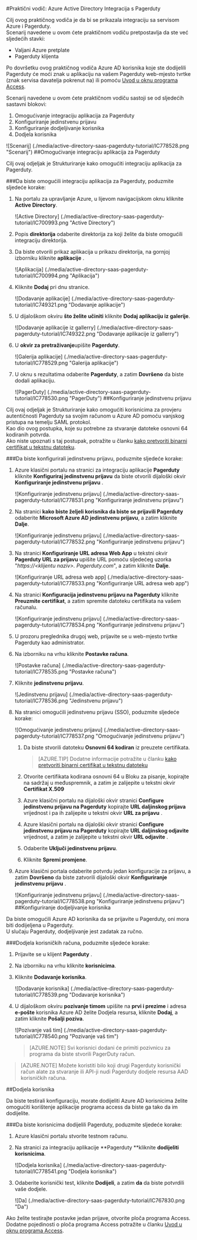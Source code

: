 <properties 
    pageTitle="Praktični vodič: Azure Active Directory Integracija s Pagerduty | Microsoft Azure" 
    description="Saznajte kako koristiti Pagerduty s Azure Active Directory da biste omogućili jedinstvenu prijavu, automatiziranog dodjele resursa i više!" 
    services="active-directory" 
    authors="jeevansd"  
    documentationCenter="na" 
    manager="femila"/>
<tags 
    ms.service="active-directory" 
    ms.devlang="na" 
    ms.topic="article" 
    ms.tgt_pltfrm="na" 
    ms.workload="identity" 
    ms.date="09/29/2016" 
    ms.author="jeedes" />

#<a name="tutorial-azure-active-directory-integration-with-pagerduty"></a>Praktični vodič: Azure Active Directory Integracija s Pagerduty
  
Cilj ovog praktičnog vodiča je da bi se prikazala integraciju sa servisom Azure i Pagerduty.  
Scenarij navedene u ovom ćete praktičnom vodiču pretpostavlja da ste već sljedećih stavki:

-   Valjani Azure pretplate
-   Pagerduty klijenta
  
Po dovršetku ovog praktičnog vodiča Azure AD korisnika koje ste dodijelili Pagerduty će moći znak u aplikaciju na vašem Pagerduty web-mjesto tvrtke (znak servisa davatelja pokrenut na) ili pomoću [Uvod u oknu programa Access](active-directory-saas-access-panel-introduction.md).
  
Scenarij navedene u ovom ćete praktičnom vodiču sastoji se od sljedećih sastavni blokovi:

1.  Omogućivanje integraciju aplikacija za Pagerduty
2.  Konfiguriranje jedinstvenu prijavu
3.  Konfiguriranje dodjeljivanje korisnika
4.  Dodjela korisnika

![Scenarij] (./media/active-directory-saas-pagerduty-tutorial/IC778528.png "Scenarij")
##<a name="enabling-the-application-integration-for-pagerduty"></a>Omogućivanje integraciju aplikacija za Pagerduty
  
Cilj ovaj odjeljak je Strukturiranje kako omogućiti integraciju aplikacija za Pagerduty.

###<a name="to-enable-the-application-integration-for-pagerduty-perform-the-following-steps"></a>Da biste omogućili integraciju aplikacija za Pagerduty, poduzmite sljedeće korake:

1.  Na portalu za upravljanje Azure, u lijevom navigacijskom oknu kliknite **Active Directory**.

    ![Active Directory] (./media/active-directory-saas-pagerduty-tutorial/IC700993.png "Active Directory")

2.  Popis **direktorija** odaberite direktorija za koji želite da biste omogućili integraciju direktorija.

3.  Da biste otvorili prikaz aplikacija u prikazu direktorija, na gornjoj izborniku kliknite **aplikacije** .

    ![Aplikacija] (./media/active-directory-saas-pagerduty-tutorial/IC700994.png "Aplikacija")

4.  Kliknite **Dodaj** pri dnu stranice.

    ![Dodavanje aplikacije] (./media/active-directory-saas-pagerduty-tutorial/IC749321.png "Dodavanje aplikacije")

5.  U dijaloškom okviru **što želite učiniti** kliknite **Dodaj aplikaciju iz galerije**.

    ![Dodavanje aplikacije iz gallerry] (./media/active-directory-saas-pagerduty-tutorial/IC749322.png "Dodavanje aplikacije iz gallerry")

6.  U **okvir za pretraživanje**upišite **Pagerduty**.

    ![Galerija aplikacije] (./media/active-directory-saas-pagerduty-tutorial/IC778529.png "Galerija aplikacije")

7.  U oknu s rezultatima odaberite **Pagerduty**, a zatim **Dovršeno** da biste dodali aplikaciju.

    ![PagerDuty] (./media/active-directory-saas-pagerduty-tutorial/IC778530.png "PagerDuty")
##<a name="configuring-single-sign-on"></a>Konfiguriranje jedinstvenu prijavu
  
Cilj ovaj odjeljak je Strukturiranje kako omogućiti korisnicima za provjeru autentičnosti Pagerduty sa svojim računom u Azure AD pomoću vanjskog pristupa na temelju SAML protokol.  
Kao dio ovog postupka, koje su potrebne za stvaranje datoteke osnovni 64 kodiranih potvrda.  
Ako niste upoznati s taj postupak, potražite u članku [kako pretvoriti binarni certifikat u tekstnu datoteku](http://youtu.be/PlgrzUZ-Y1o).

###<a name="to-configure-single-sign-on-perform-the-following-steps"></a>Da biste konfigurirali jedinstvenu prijavu, poduzmite sljedeće korake:

1.  Azure klasični portalu na stranici za integraciju aplikacije **Pagerduty** kliknite **Konfiguriraj jedinstvenu prijavu** da biste otvorili dijaloški okvir **Konfiguriranje jedinstvenu prijavu** .

    ![Konfiguriranje jedinstvenu prijavu] (./media/active-directory-saas-pagerduty-tutorial/IC778531.png "Konfiguriranje jedinstvenu prijavu")

2.  Na stranici **kako biste željeli korisnika da biste se prijavili Pagerduty** odaberite **Microsoft Azure AD jedinstvenu prijavu**, a zatim kliknite **Dalje**.

    ![Konfiguriranje jedinstvenu prijavu] (./media/active-directory-saas-pagerduty-tutorial/IC778532.png "Konfiguriranje jedinstvenu prijavu")

3.  Na stranici **Konfiguriranje URL adresa Web App** u tekstni okvir **Pagerduty URL za prijavu** upišite URL pomoću sljedećeg uzorka "*https://\<klijentu naziv\>. Pagerduty.com*", a zatim kliknite **Dalje**.

    ![Konfiguriranje URL adresa web app] (./media/active-directory-saas-pagerduty-tutorial/IC778533.png "Konfiguriranje URL adresa web app")

4.  Na stranici **Konfiguracija jedinstvenu prijavu na Pagerduty** kliknite **Preuzmite certifikat**, a zatim spremite datoteku certifikata na vašem računalu.

    ![Konfiguriranje jedinstvenu prijavu] (./media/active-directory-saas-pagerduty-tutorial/IC778534.png "Konfiguriranje jedinstvenu prijavu")

5.  U prozoru preglednika drugoj web, prijavite se u web-mjesto tvrtke Pagerduty kao administrator.

6.  Na izborniku na vrhu kliknite **Postavke računa**.

    ![Postavke računa] (./media/active-directory-saas-pagerduty-tutorial/IC778535.png "Postavke računa")

7.  Kliknite **jedinstvenu prijavu**.

    ![Jedinstvenu prijavu] (./media/active-directory-saas-pagerduty-tutorial/IC778536.png "Jedinstvenu prijavu")

8.  Na stranici omogućili jedinstvenu prijavu (SSO), poduzmite sljedeće korake:

    ![Omogućivanje jedinstvenu prijavu] (./media/active-directory-saas-pagerduty-tutorial/IC778537.png "Omogućivanje jedinstvenu prijavu")

    1.  Da biste stvorili datoteku **Osnovni 64 kodiran** iz preuzete certifikata.  

        >[AZURE.TIP] Dodatne informacije potražite u članku [kako pretvoriti binarni certifikat u tekstnu datoteku](http://youtu.be/PlgrzUZ-Y1o)

    2.  Otvorite certifikata kodirana osnovni 64 u Bloku za pisanje, kopirajte na sadržaj u međuspremnik, a zatim je zalijepite u tekstni okvir **Certifikat X.509**
    3.  Azure klasični portalu na dijaloški okvir stranici **Configure jedinstvenu prijavu na Pagerduty** kopirajte **URL daljinskog prijava** vrijednost i pa ih zalijepite u tekstni okvir **URL za prijavu** .
    4.  Azure klasični portalu na dijaloški okvir stranici **Configure jedinstvenu prijavu na Pagerduty** kopirajte **URL daljinskog odjavite** vrijednost, a zatim je zalijepite u tekstni okvir **URL odjavite** .
    5.  Odaberite **Uključi jedinstvenu prijavu**.
    6.  Kliknite **Spremi promjene**.

9.  Azure klasični portala odaberite potvrdu jedan konfiguracije za prijavu, a zatim **Dovršeno** da biste zatvorili dijaloški okvir **Konfiguriranje jedinstvenu prijavu** .

    ![Konfiguriranje jedinstvenu prijavu] (./media/active-directory-saas-pagerduty-tutorial/IC778538.png "Konfiguriranje jedinstvenu prijavu")
##<a name="configuring-user-provisioning"></a>Konfiguriranje dodjeljivanje korisnika
  
Da biste omogućili Azure AD korisnika da se prijavite u Pagerduty, oni mora biti dodijeljena u Pagerduty.  
U slučaju Pagerduty, dodjeljivanje jest zadatak za ručno.

###<a name="to-provision-a-user-accounts-perform-the-following-steps"></a>Dodjela korisničkih računa, poduzmite sljedeće korake:

1.  Prijavite se u klijent **Pagerduty** .

2.  Na izborniku na vrhu kliknite **korisnicima**.

3.  Kliknite **Dodavanje korisnika**.

    ![Dodavanje korisnika] (./media/active-directory-saas-pagerduty-tutorial/IC778539.png "Dodavanje korisnika")

4.  U dijaloškom okviru **pozivanje timom** upišite na **prvi i prezime** i adresa **e-pošte** korisnika Azure AD želite Dodjela resursa, kliknite **Dodaj**, a zatim kliknite **Pošalji poziva**.

    ![Pozivanje vaš tim] (./media/active-directory-saas-pagerduty-tutorial/IC778540.png "Pozivanje vaš tim")

    >[AZURE.NOTE] Svi korisnici dodani će primiti pozivnicu za programa da biste stvorili PagerDuty račun.

>[AZURE.NOTE] Možete koristiti bilo koji drugi Pagerduty korisnički račun alate za stvaranje ili API-ji nudi Pagerduty dodjele resursa AAD korisničkih računa.

##<a name="assigning-users"></a>Dodjela korisnika
  
Da biste testirali konfiguraciju, morate dodijeliti Azure AD korisnicima želite omogućiti korištenje aplikacije programa access da biste ga tako da im dodijelite.

###<a name="to-assign-users-to-pagerduty-perform-the-following-steps"></a>Da biste korisnicima dodijelili Pagerduty, poduzmite sljedeće korake:

1.  Azure klasični portalu stvorite testnom računu.

2.  Na stranici za integraciju aplikacije **Pagerduty **kliknite **dodijeliti korisnicima**.

    ![Dodjela korisnika] (./media/active-directory-saas-pagerduty-tutorial/IC778541.png "Dodjela korisnika")

3.  Odaberite korisnički test, kliknite **Dodijeli**, a zatim **da** da biste potvrdili vaše dodjele.

    ![Da] (./media/active-directory-saas-pagerduty-tutorial/IC767830.png "Da")
  
Ako želite testirajte postavke jedan prijave, otvorite ploča programa Access. Dodatne pojedinosti o ploča programa Access potražite u članku [Uvod u oknu programa Access](active-directory-saas-access-panel-introduction.md).